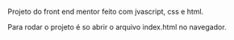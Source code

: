 Projeto do front end mentor feito com jvascript, css e html.

Para rodar o projeto é so abrir o arquivo index.html no navegador.

